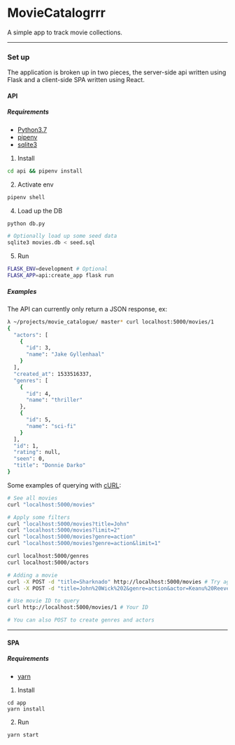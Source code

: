 # MovieCatalogrrr

A simple app to track movie collections.

---

### Set up

The application is broken up in two pieces, the server-side api written using Flask and a client-side
SPA written using React.

#### API

##### Requirements

- [Python3.7](https://www.python.org/)
- [pipenv](https://docs.pipenv.org/)
- [sqlite3](https://www.sqlite.org/index.html)

1. Install
```bash
cd api && pipenv install
```

2. Activate env
```bash
pipenv shell
```

4. Load up the DB
```bash
python db.py

# Optionally load up some seed data
sqlite3 movies.db < seed.sql
```

5. Run
```bash
FLASK_ENV=development # Optional
FLASK_APP=api:create_app flask run
```

##### Examples

The API can currently only return a JSON response, ex:

```bash
λ ~/projects/movie_catalogue/ master* curl localhost:5000/movies/1
{
  "actors": [
    {
      "id": 3,
      "name": "Jake Gyllenhaal"
    }
  ],
  "created_at": 1533516337,
  "genres": [
    {
      "id": 4,
      "name": "thriller"
    },
    {
      "id": 5,
      "name": "sci-fi"
    }
  ],
  "id": 1,
  "rating": null,
  "seen": 0,
  "title": "Donnie Darko"
}
```


Some examples of querying with [cURL](https://curl.haxx.se/):

```bash
# See all movies
curl "localhost:5000/movies"

# Apply some filters
curl "localhost:5000/movies?title=John"
curl "localhost:5000/movies?limit=2"
curl "localhost:5000/movies?genre=action"
curl "localhost:5000/movies?genre=action&limit=1"

curl localhost:5000/genres
curl localhost:5000/actors

# Adding a movie
curl -X POST -d "title=Sharknado" http://localhost:5000/movies # Try again and notice error response
curl -X POST -d "title=John%20Wick%202&genre=action&actor=Keanu%20Reeves" http://localhost:5000/movies # With genre and actor

# Use movie ID to query
curl http://localhost:5000/movies/1 # Your ID

# You can also POST to create genres and actors
```

---

#### SPA

##### Requirements

- [yarn](https://yarnpkg.com/en/)

1. Install
```
cd app
yarn install
```

2. Run
```
yarn start
```
